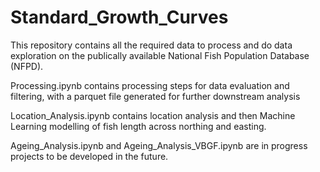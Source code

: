 # Standard_Growth_Curves
This repository contains all the required data to process and do data exploration on the publically available National Fish Population Database (NFPD).

Processing.ipynb contains processing steps for data evaluation and filtering, with a parquet file generated for further downstream analysis

Location_Analysis.ipynb contains location analysis and then Machine Learning modelling of fish length across northing and easting.

Ageing_Analysis.ipynb and Ageing_Analysis_VBGF.ipynb are in progress projects to be developed in the future.